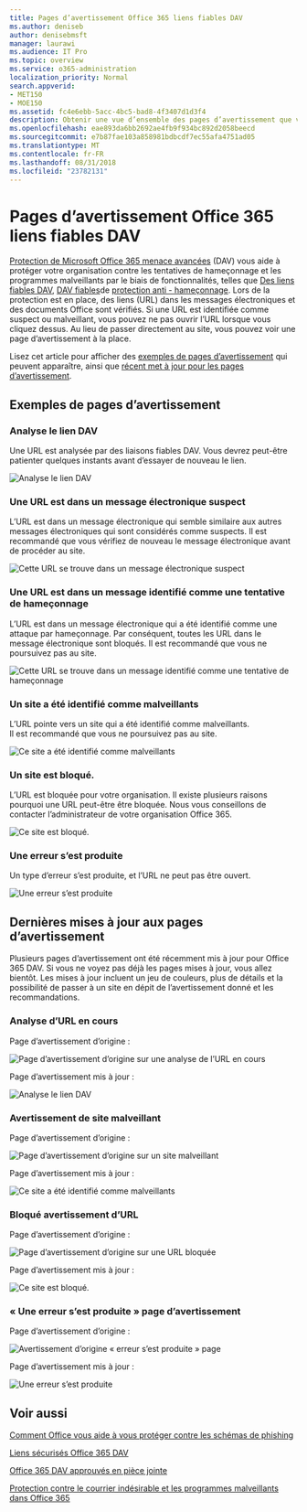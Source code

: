 ```yaml
---
title: Pages d’avertissement Office 365 liens fiables DAV
ms.author: deniseb
author: denisebmsft
manager: laurawi
ms.audience: IT Pro
ms.topic: overview
ms.service: o365-administration
localization_priority: Normal
search.appverid:
- MET150
- MOE150
ms.assetid: fc4e6ebb-5acc-4bc5-bad8-4f3407d1d3f4
description: Obtenir une vue d’ensemble des pages d’avertissement que vous pouvez voir lorsque Office 365 avancée protection contre les menaces est au travail.
ms.openlocfilehash: eae893da6bb2692ae4fb9f934bc892d2058beecd
ms.sourcegitcommit: e7b87fae103a858981bdbcdf7ec55afa4751ad05
ms.translationtype: MT
ms.contentlocale: fr-FR
ms.lasthandoff: 08/31/2018
ms.locfileid: "23782131"
---
```

# <a name="office-365-atp-safe-links-warning-pages"></a>Pages d’avertissement Office 365 liens fiables DAV

[Protection de Microsoft Office 365 menace avancées](office-365-atp.md) (DAV) vous aide à protéger votre organisation contre les tentatives de hameçonnage et les programmes malveillants par le biais de fonctionnalités, telles que [Des liens fiables DAV](atp-safe-links.md), [DAV fiables](atp-safe-attachments.md)de [protection anti - hameçonnage](anti-phishing-protection.md). Lors de la protection est en place, des liens (URL) dans les messages électroniques et des documents Office sont vérifiés. Si une URL est identifiée comme suspect ou malveillant, vous pouvez ne pas ouvrir l’URL lorsque vous cliquez dessus. Au lieu de passer directement au site, vous pouvez voir une page d’avertissement à la place. 
  
Lisez cet article pour afficher des [exemples de pages d’avertissement](atp-safe-links-warning-pages.md#examples) qui peuvent apparaître, ainsi que [récent met à jour pour les pages d’avertissement](atp-safe-links-warning-pages.md#updates).
  
## <a name="examples-of-warning-pages"></a>Exemples de pages d’avertissement

### <a name="atp-is-scanning-the-link"></a>Analyse le lien DAV

Une URL est analysée par des liaisons fiables DAV. Vous devrez peut-être patienter quelques instants avant d’essayer de nouveau le lien.

![Analyse le lien DAV](media/ee8dd5ed-6b91-4248-b054-12b719e8d0ed.png)

### <a name="a-url-is-in-a-suspicious-email-message"></a>Une URL est dans un message électronique suspect

L’URL est dans un message électronique qui semble similaire aux autres messages électroniques qui sont considérés comme suspects. Il est recommandé que vous vérifiez de nouveau le message électronique avant de procéder au site.

![Cette URL se trouve dans un message électronique suspect](media/33f57923-23e3-4b0f-838b-6ad589ba897b.png)

### <a name="a-url-is-in-a-message-identified-as-a-phishing-attempt"></a>Une URL est dans un message identifié comme une tentative de hameçonnage

L’URL est dans un message électronique qui a été identifié comme une attaque par hameçonnage. Par conséquent, toutes les URL dans le message électronique sont bloqués. Il est recommandé que vous ne poursuivez pas au site.

![Cette URL se trouve dans un message identifié comme une tentative de hameçonnage](media/6e544a28-0604-4821-aba6-d5a57bb917e5.png)

### <a name="a-site-has-been-identified-as-malicious"></a>Un site a été identifié comme malveillants

L’URL pointe vers un site qui a été identifié comme malveillants.  <br/> Il est recommandé que vous ne poursuivez pas au site.

![Ce site a été identifié comme malveillants](media/058883c8-23f0-4672-9c1c-66b084796177.png)

### <a name="a-site-is-blocked"></a>Un site est bloqué.

L’URL est bloquée pour votre organisation. Il existe plusieurs raisons pourquoi une URL peut-être être bloquée. Nous vous conseillons de contacter l’administrateur de votre organisation Office 365.

![Ce site est bloqué.](media/6b4bda2d-a1e6-419e-8b10-588e83c3af3f.png)

### <a name="an-error-has-occurred"></a>Une erreur s’est produite

Un type d’erreur s’est produite, et l’URL ne peut pas être ouvert.

![Une erreur s’est produite](media/2f7465a4-1cf4-4c1c-b7d4-3c07e4b795b4.png)

## <a name="recent-updates-to-warning-pages"></a>Dernières mises à jour aux pages d’avertissement

Plusieurs pages d’avertissement ont été récemment mis à jour pour Office 365 DAV. Si vous ne voyez pas déjà les pages mises à jour, vous allez bientôt. Les mises à jour incluent un jeu de couleurs, plus de détails et la possibilité de passer à un site en dépit de l’avertissement donné et les recommandations.

### <a name="url-scan-in-progress"></a>Analyse d’URL en cours

Page d’avertissement d’origine :

![Page d’avertissement d’origine sur une analyse de l’URL en cours](media/04368763-763f-43d6-94a4-a48291d36893.png)

Page d’avertissement mis à jour :

![Analyse le lien DAV](media/ee8dd5ed-6b91-4248-b054-12b719e8d0ed.png)

### <a name="malicious-site-warning"></a>Avertissement de site malveillant

Page d’avertissement d’origine :

![Page d’avertissement d’origine sur un site malveillant](media/b9efda09-6dd8-46ef-82cb-56e4d538b8f5.png)

Page d’avertissement mis à jour :

![Ce site a été identifié comme malveillants](media/058883c8-23f0-4672-9c1c-66b084796177.png)

### <a name="blocked-url-warning"></a>Bloqué avertissement d’URL

Page d’avertissement d’origine :

![Page d’avertissement d’origine sur une URL bloquée](media/3d6ba028-30bf-45fc-958e-d3aad3defc83.png)

Page d’avertissement mis à jour :

![Ce site est bloqué.](media/6b4bda2d-a1e6-419e-8b10-588e83c3af3f.png)

### <a name="error-occurred-warning-page"></a>« Une erreur s’est produite » page d’avertissement

Page d’avertissement d’origine :

![Avertissement d’origine « erreur s’est produite » page](media/9aaa4383-2f23-48be-bdaa-8efbcb2acc70.png)

Page d’avertissement mis à jour :

![Une erreur s’est produite](media/2f7465a4-1cf4-4c1c-b7d4-3c07e4b795b4.png)
   
## <a name="related-topics"></a>Voir aussi

[Comment Office vous aide à vous protéger contre les schémas de phishing](https://support.office.com/article/be0de46a-29cd-4c59-aaaf-136cf177d593)
  
[Liens sécurisés Office 365 DAV](atp-safe-links.md)
  
[Office 365 DAV approuvés en pièce jointe](atp-safe-attachments.md)
  
[Protection contre le courrier indésirable et les programmes malveillants dans Office 365](anti-spam-and-anti-malware-protection.md)
  

